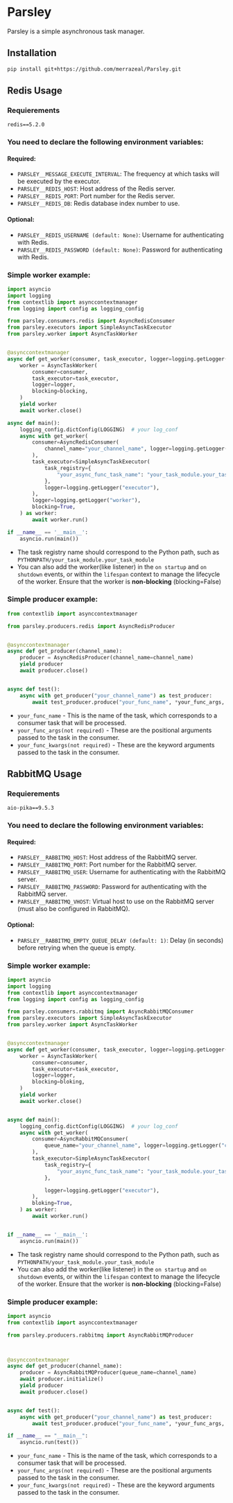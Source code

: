 # Parsley

Parsley is a simple asynchronous task manager.

## Installation

```bash
pip install git+https://github.com/merrazeal/Parsley.git
```

## Redis Usage
### Requierements
```
redis==5.2.0
```

### You need to declare the following environment variables:
#### Required:
- `PARSLEY__MESSAGE_EXECUTE_INTERVAL`: The frequency at which tasks will be executed by the executor.
- `PARSLEY__REDIS_HOST`: Host address of the Redis server.
- `PARSLEY__REDIS_PORT`: Port number for the Redis server.
- `PARSLEY__REDIS_DB`: Redis database index number to use.
#### Optional:
- `PARSLEY__REDIS_USERNAME (default: None)`: Username for authenticating with Redis.
- `PARSLEY__REDIS_PASSWORD (default: None)`: Password for authenticating with Redis.

### Simple worker example:
```python
import asyncio
import logging
from contextlib import asynccontextmanager
from logging import config as logging_config

from parsley.consumers.redis import AsyncRedisConsumer
from parsley.executors import SimpleAsyncTaskExecutor
from parsley.worker import AsyncTaskWorker


@asynccontextmanager
async def get_worker(consumer, task_executor, logger=logging.getLogger(""), blocking=False):
    worker = AsyncTaskWorker(
        consumer=consumer,
        task_executor=task_executor,
        logger=logger,
        blocking=blocking,
    )
    yield worker
    await worker.close()

async def main():
    logging_config.dictConfig(LOGGING)  # your log_conf
    async with get_worker(
        consumer=AsyncRedisConsumer(
            channel_name="your_channel_name", logger=logging.getLogger("consumer")
        ),
        task_executor=SimpleAsyncTaskExecutor(
            task_registry={
                "your_async_func_task_name": "your_task_module.your_task_module",
            },
            logger=logging.getLogger("executor"),
        ),
        logger=logging.getLogger("worker"),
        blocking=True,
    ) as worker:
        await worker.run()

if __name__ == '__main__':
    asyncio.run(main())
```
- The task registry name should correspond to the Python path, such as `PYTHONPATH/your_task_module.your_task_module`
- You can also add the worker(like listener) in the `on startup` and `on shutdown` events, or within the `lifespan` context to manage the lifecycle of the worker. Ensure that the worker is **non-blocking** (blocking=False)


### Simple producer example:

```python
from contextlib import asynccontextmanager

from parsley.producers.redis import AsyncRedisProducer


@asynccontextmanager
async def get_producer(channel_name):
    producer = AsyncRedisProducer(channel_name=channel_name)
    yield producer
    await producer.close()


async def test():
    async with get_producer("your_channel_name") as test_producer:
        await test_producer.produce("your_func_name", *your_func_args, **your_func_kwargs)

```

- `your_func_name` - This is the name of the task, which corresponds to a consumer task that will be processed.
- `your_func_args(not required)` - These are the positional arguments passed to the task in the consumer.
- `your_func_kwargs(not required)` - These are the keyword arguments passed to the task in the consumer.

## RabbitMQ Usage
### Requierements
```
aio-pika==9.5.3
```

### You need to declare the following environment variables:
#### Required:
- `PARSLEY__RABBITMQ_HOST`: Host address of the RabbitMQ server.
- `PARSLEY__RABBITMQ_PORT`: Port number for the RabbitMQ server.
- `PARSLEY__RABBITMQ_USER`: Username for authenticating with the RabbitMQ server.
- `PARSLEY__RABBITMQ_PASSWORD`: Password for authenticating with the RabbitMQ server.
- `PARSLEY__RABBITMQ_VHOST`: Virtual host to use on the RabbitMQ server (must also be configured in RabbitMQ).

#### Optional:
- `PARSLEY__RABBITMQ_EMPTY_QUEUE_DELAY (default: 1)`: Delay (in seconds) before retrying when the queue is empty.

### Simple worker example:
```python
import asyncio
import logging
from contextlib import asynccontextmanager
from logging import config as logging_config

from parsley.consumers.rabbitmq import AsyncRabbitMQConsumer
from parsley.executors import SimpleAsyncTaskExecutor
from parsley.worker import AsyncTaskWorker


@asynccontextmanager
async def get_worker(consumer, task_executor, logger=logging.getLogger("consumer"), bloking=False):
    worker = AsyncTaskWorker(
        consumer=consumer,
        task_executor=task_executor,
        logger=logger,
        blocking=bloking,
    )
    yield worker
    await worker.close()


async def main():
    logging_config.dictConfig(LOGGING)  # your log_conf
    async with get_worker(
        consumer=AsyncRabbitMQConsumer(
            queue_name="your_channel_name", logger=logging.getLogger("consumer")
        ),
        task_executor=SimpleAsyncTaskExecutor(
            task_registry={
                "your_async_func_task_name": "your_task_module.your_task_module",
            },

            logger=logging.getLogger("executor"),
        ),
        bloking=True,
    ) as worker:
        await worker.run()


if __name__ == '__main__':
    asyncio.run(main())

```
- The task registry name should correspond to the Python path, such as `PYTHONPATH/your_task_module.your_task_module`
- You can also add the worker(like listener) in the `on startup` and `on shutdown` events, or within the `lifespan` context to manage the lifecycle of the worker. Ensure that the worker is **non-blocking** (blocking=False)

### Simple producer example:

```python
import asyncio
from contextlib import asynccontextmanager

from parsley.producers.rabbitmq import AsyncRabbitMQProducer



@asynccontextmanager
async def get_producer(channel_name):
    producer = AsyncRabbitMQProducer(queue_name=channel_name)
    await producer.initialize()
    yield producer
    await producer.close()


async def test():
    async with get_producer("your_channel_name") as test_producer:
        await test_producer.produce("your_func_name", *your_func_args, **your_func_kwargs)

if __name__ == "__main__":
    asyncio.run(test())

```
- `your_func_name` - This is the name of the task, which corresponds to a consumer task that will be processed.
- `your_func_args(not required)` - These are the positional arguments passed to the task in the consumer.
- `your_func_kwargs(not required)` - These are the keyword arguments passed to the task in the consumer.
